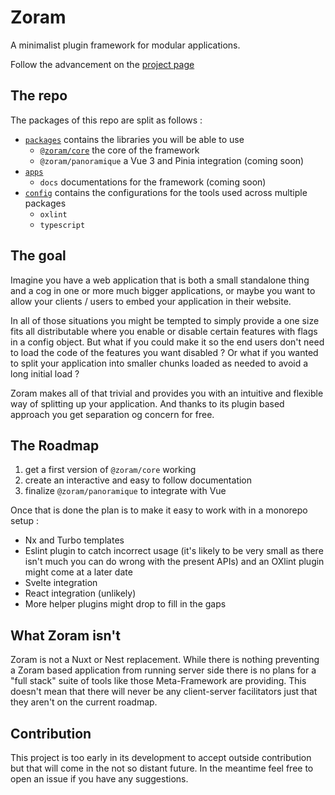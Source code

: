 # Zoram

A minimalist plugin framework for modular applications.

Follow the advancement on the [project page](https://github.com/users/Ragnar-Oock/projects/1)

## The repo
The packages of this repo are split as follows :
- [`packages`](https://github.com/Ragnar-Oock/zoram/tree/main/packages) contains
  the libraries you will be able to use
  - [`@zoram/core`](https://github.com/Ragnar-Oock/zoram/tree/main/packages/core) 
  the core of the framework
  - `@zoram/panoramique` a Vue 3 and Pinia integration (coming soon)
- [`apps`](https://github.com/Ragnar-Oock/zoram/tree/main/apps)
  - `docs` documentations for the framework (coming soon)
- [`config`](https://github.com/Ragnar-Oock/zoram/tree/main/config) contains the
  configurations for the tools used across multiple packages
  - `oxlint`
  - `typescript`

## The goal

Imagine you have a web application that is both a small standalone thing and a 
cog in one or more much bigger applications, or maybe you want to allow your 
clients / users to embed your application in their website.

In all of those situations you might be tempted to simply provide a one size 
fits all distributable where you enable or disable certain features with flags 
in a config object. But what if you could make it so the end users don't need to
load the code of the features you want disabled ? Or what if you wanted to split
your application into smaller chunks loaded as needed to avoid a long initial 
load ?

Zoram makes all of that trivial and provides you with an intuitive and flexible
way of splitting up your application. And thanks to its plugin based approach
you get separation og concern for free.

## The Roadmap

1. get a first version of `@zoram/core` working
2. create an interactive and easy to follow documentation
3. finalize `@zoram/panoramique` to integrate with Vue

Once that is done the plan is to make it easy to work with in a monorepo setup :
- Nx and Turbo templates
- Eslint plugin to catch incorrect usage (it's likely to be very small as there
isn't much you can do wrong with the present APIs) and an OXlint plugin might come
at a later date
- Svelte integration
- React integration (unlikely)
- More helper plugins might drop to fill in the gaps

## What Zoram isn't

Zoram is not a Nuxt or Nest replacement. While there is nothing preventing a 
Zoram based application from running server side there is no plans for a "full 
stack" suite of tools like those Meta-Framework are providing. This doesn't mean
that there will never be any client-server facilitators just that they aren't 
on the current roadmap.

## Contribution

This project is too early in its development to accept outside contribution but
that will come in the not so distant future. In the meantime feel free to open 
an issue if you have any suggestions.